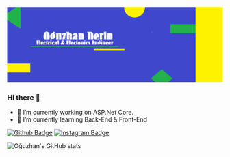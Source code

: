 <img src="https://github.com/oguzhan-derin/oguzhan-derin/blob/main/________.png" width="auto">


### Hi there 👋

- 🔭 I’m currently working on ASP.Net Core.
- 🌱 I’m currently learning Back-End & Front-End


[![Github Badge](https://img.shields.io/badge/-Github-000?style=quare&labelColor=000&logo=Github&logoColor=white&link=link)](https://github.com/oguzhan-derin) 
[![Instagram Badge](https://img.shields.io/badge/-Instagram-C13584?style=flat-quare&labelColor=C13584&logo=instagram&logoColor=white&link=link)](https://www.instagram.com/oguzhnderin) 

![Oğuzhan's GitHub stats](https://github-readme-stats.vercel.app/api?username=oguzhan-derin&hide=contribs,prs,issues&bg_color=000002&title_color=ffe900&text_color=3f48cc)


